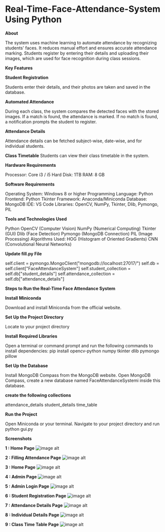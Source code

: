 # Real-Time-Face-Attendance-System Using Python

**About**

The system uses machine learning to automate attendance by recognizing students' faces. It reduces manual effort and ensures accurate attendance marking. Students register by entering their details and uploading their images, which are used for face recognition during class sessions.

**Key Features**

**Student Registration**

Students enter their details, and their photos are taken and saved in the database.

**Automated Attendance**

During each class, the system compares the detected faces with the stored images. If a match is found, the attendance is marked. If no match is found, a notification prompts the student to register.

**Attendance Details**

Attendance details can be fetched subject-wise, date-wise, and for individual students.

**Class Timetable** Students can view their class timetable in the system.

**Hardware Requirements**

Processor: Core i3 / i5
Hard Disk: 1TB
RAM: 8 GB

**Software Requirements**

Operating System: Windows 8 or higher
Programming Language: Python
Frontend: Python Tkinter
Framework: Anaconda/Miniconda
Database: MongoDB
IDE: VS Code
Libraries: OpenCV, NumPy, Tkinter, Dlib, Pymongo, PIL

**Tools and Technologies Used**

Python
OpenCV (Computer Vision)
NumPy (Numerical Computing)
Tkinter (GUI)
Dlib (Face Detection)
Pymongo (MongoDB Connection)
PIL (Image Processing)
Algorithms Used:
HOG (Histogram of Oriented Gradients)
CNN (Convolutional Neural Networks)

**Update fill.py File**

self.client = pymongo.MongoClient("mongodb://localhost:27017/")
self.db = self.client["FaceAttendanceSystem"]
self.student_collection = self.db["student_details"]
self.attendance_collection = self.db["attendance_details"]

**Steps to Run the Real-Time Face Attendance System**

**Install Miniconda**

Download and install Miniconda from the official website.

**Set Up the Project Directory**

Locate to your project directory

**Install Required Libraries**

Open a terminal or command prompt and run the following commands to install dependencies:
pip install opencv-python numpy tkinter dlib pymongo pillow

**Set Up the Database**

Install MongoDB Compass from the MongoDB website.
Open MongoDB Compass, create a new database named FaceAttendanceSystemi inside this database. 

**create the following collections**

attendance_details
student_details
time_table

**Run the Project**

Open Miniconda or your terminal.
Navigate to your project directory and run
python gui.py

**Screenshots**

**1 : Home Page**
![image alt]()

**2 : Filling Attendance Page**
![image alt]()

**3 : Home Page**
![image alt]()

**4 : Admin Page**
![image alt]()

**5 : Admin Login Page**
![image alt]()

**6 : Student Registration Page**
![image alt]()

**7 : Attendance Details Page**
![image alt]()

**8 : Individual Details Page**
![image alt]()


**9 : Class Time Table Page**
![image alt]()


